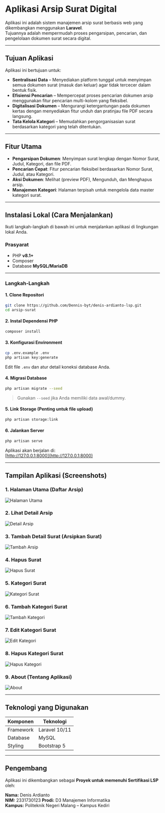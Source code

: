# Aplikasi Arsip Surat Digital

Aplikasi ini adalah sistem manajemen arsip surat berbasis web yang dikembangkan menggunakan **Laravel**.  
Tujuannya adalah mempermudah proses pengarsipan, pencarian, dan pengelolaan dokumen surat secara digital.

---

## Tujuan Aplikasi

Aplikasi ini bertujuan untuk:

- **Sentralisasi Data** – Menyediakan platform tunggal untuk menyimpan semua dokumen surat (masuk dan keluar) agar tidak tercecer dalam bentuk fisik.  
- **Efisiensi Pencarian** – Mempercepat proses pencarian dokumen arsip menggunakan fitur pencarian multi-kolom yang fleksibel.  
- **Digitalisasi Dokumen** – Mengurangi ketergantungan pada dokumen kertas dengan menyediakan fitur unduh dan pratinjau file PDF secara langsung.  
- **Tata Kelola Kategori** – Memudahkan pengorganisasian surat berdasarkan kategori yang telah ditentukan.

---

## Fitur Utama

- **Pengarsipan Dokumen**: Menyimpan surat lengkap dengan Nomor Surat, Judul, Kategori, dan file PDF.  
- **Pencarian Cepat**: Fitur pencarian fleksibel berdasarkan Nomor Surat, Judul, atau Kategori.  
- **Aksi Dokumen**: Melihat (preview PDF), Mengunduh, dan Menghapus arsip.  
- **Manajemen Kategori**: Halaman terpisah untuk mengelola data master kategori surat.

---

## Instalasi Lokal (Cara Menjalankan)

Ikuti langkah-langkah di bawah ini untuk menjalankan aplikasi di lingkungan lokal Anda.

### Prasyarat

- PHP **v8.1+**
- Composer
- Database **MySQL/MariaDB**

---

### Langkah-Langkah

#### 1. Clone Repositori
```bash
git clone https://github.com/Dennis-byt/denis-ardianto-lsp.git
cd arsip-surat
```

#### 2. Instal Dependensi PHP
```bash
composer install
```

#### 3. Konfigurasi Environment
```bash
cp .env.example .env
php artisan key:generate
```
Edit file `.env` dan atur detail koneksi database Anda.

#### 4. Migrasi Database
```bash
php artisan migrate --seed
```
> Gunakan `--seed` jika Anda memiliki data awal/dummy.

#### 5. Link Storage (Penting untuk file upload)
```bash
php artisan storage:link
```

#### 6. Jalankan Server
```bash
php artisan serve
```
Aplikasi akan berjalan di:  
[http://127.0.0.1:8000](http://127.0.0.1:8000)

---

## Tampilan Aplikasi (Screenshots)

### 1. Halaman Utama (Daftar Arsip)
![Halaman Utama](https://github.com/user-attachments/assets/7b705bbb-da7e-4ce3-b96b-f3a25c470b2b)

### 2. Lihat Detail Arsip
![Detail Arsip](https://github.com/user-attachments/assets/c3f70b98-cfb9-4c1f-8286-706e520a55dc)

### 3. Tambah Detail Surat (Arsipkan Surat)
![Tambah Arsip](https://github.com/user-attachments/assets/63f1f2f1-8c1c-4724-a531-609c53d39970)

### 4. Hapus Surat
![Hapus Surat](https://github.com/user-attachments/assets/2be679b5-279d-4cdc-9bc6-043b7823888b)

### 5. Kategori Surat
![Kategori Surat](https://github.com/user-attachments/assets/62ddcd9d-bbfc-4963-bb6a-53bbe60e8385)

### 6. Tambah Kategori Surat
![Tambah Kategori](https://github.com/user-attachments/assets/4955d4fb-5378-4d41-8f2f-6ed49de95945)

### 7. Edit Kategori Surat
![Edit Kategori](https://github.com/user-attachments/assets/146ebb68-f4b1-4cdc-97ea-9fa765f86ff8)

### 8. Hapus Kategori Surat
![Hapus Kategori](https://github.com/user-attachments/assets/cdf36555-80b8-46c4-a3d1-f7d917a75347)

### 9. About (Tentang Aplikasi)
![About](https://github.com/user-attachments/assets/caada4e7-7141-4f50-aeda-a6fa41d37b5a)

---

## Teknologi yang Digunakan

| Komponen | Teknologi |
|-----------|------------|
| Framework | Laravel 10/11 |
| Database | MySQL |
| Styling | Bootstrap 5 |

---

## Pengembang

Aplikasi ini dikembangkan sebagai **Proyek untuk memenuhi Sertifikasi LSP** oleh:

**Nama:** Denis Ardianto  
**NIM:** 2331730123
**Prodi:** D3 Manajemen Informatika  
**Kampus:** Politeknik Negeri Malang – Kampus Kediri  

